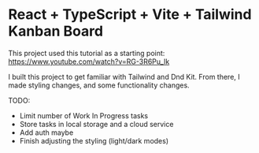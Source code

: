 # React + TypeScript + Vite + Tailwind Kanban Board

This project used this tutorial as a starting point: https://www.youtube.com/watch?v=RG-3R6Pu_Ik

I built this project to get familiar with Tailwind and Dnd Kit. From there, I made styling changes, and some functionality changes.

TODO:

- Limit number of Work In Progress tasks
- Store tasks in local storage and a cloud service
- Add auth maybe
- Finish adjusting the styling (light/dark modes)

